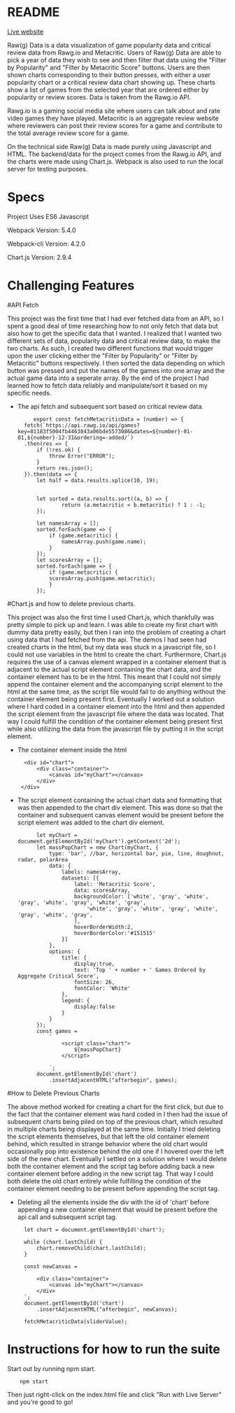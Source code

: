 # README

[Live website](https://bleong7818.github.io/Raw-g-Data/)

Raw(g) Data is a data visualization of game popularity data and critical review data from Rawg.io and Metacritic. Users of Raw(g) Data are able to pick a year of data they wish to see and then filter that data using the "Filter by Popularity" and "Filter by Metacritic Score" buttons. Users are then shown charts corresponding to their button presses, with either a user popularity chart or a critical review data chart showing up. These charts show a list of games from the selected year that are ordered either by popularity or review scores. Data is taken from the Rawg.io API.

Rawg.io is a gaming social media site where users can talk about and rate video games they have played. Metacritic is an aggregate review website where reviewers can post their review scores for a game and contribute to the total average review score for a game. 

On the technical side Raw(g) Data is made purely using Javascript and HTML. The backend/data for the project comes from the Rawg.io API, and the charts were made using Chart.js. Webpack is also used to run the local server for testing purposes.


Specs
=============

Project Uses ES6 Javascript

Webpack Version: 5.4.0

Webpack-cli Version: 4.2.0

Chart.js Version: 2.9.4

Challenging Features
=============

#API Fetch

This project was the first time that I had ever fetched data from an API, so I spent a good deal of time researching how to not only fetch that data but also how to get the specific data that I wanted. I realized that I wanted two different sets of data, popularity data and critical review data, to make the two charts. As such, I created two different functions that would trigger upon the user clicking either the "Filter by Popularity" or "Filter by Metacritic" buttons respectively. I then sorted the data depending on which button was pressed and put the names of the games into one array and the actual game data into a seperate array. By the end of the project I had learned how to fetch data reliably and manipulate/sort it based on my specific needs.

* The api fetch and subsequent sort based on critical review data.
           
           export const fetchMetacriticData = (number) => {
        fetch(`https://api.rawg.io/api/games?key=81183f5004fb4463843a06bde5573086&dates=${number}-01-01,${number}-12-31&ordering=-added/`)
        .then(res => {
            if (!res.ok) {
                throw Error("ERROR");
            }
            return res.json();
        }).then(data => {
            let half = data.results.splice(10, 19);
            
            
            let sorted = data.results.sort((a, b) => {
                    return (a.metacritic < b.metacritic) ? 1 : -1;
            });
            
            let namesArray = []; 
            sorted.forEach(game => {
                if (game.metacritic) {
                    namesArray.push(game.name);
                }
            });
            let scoresArray = [];
            sorted.forEach(game => {
                if (game.metacritic) {
                scoresArray.push(game.metacritic);
                }
            });
         
#Chart.js and how to delete previous charts.

This project was also the first time I used Chart.js, which thankfully was pretty simple to pick up and learn. I was able to create my first chart with dummy data pretty easily, but then I ran into the problem of creating a chart using data that I had fetched from the api. The demos I had seen had created charts in the html, but my data was stuck in a javascript file, so I could not use variables in the html to create the chart. Furthermore, Chart.js requires the use of a canvas element wrapped in a container element that is adjacent to the actual script element containing the chart data, and the container element has to be in the html. This meant that I could not simply append the container element and the accompanying script element to the html at the same time, as the script file would fail to do anything without the container element being present first. Eventually I worked out a solution where I hard coded in a container element into the html and then appended the script element from the javascript file where the data was located. That way I could fulfill the condition of the container element being present first while also utilizing the data from the javascript file by putting it in the script element.

* The container element inside the html

        <div id="chart">
            <div class="container">
                <canvas id="myChart"></canvas>
            </div>
       </div>
       
* The script element containing the actual chart data and formatting that was then appended to the chart div element. This was done so that the container and subsequent canvas element would be present before the script element was added to the chart div element.
    
            let myChart = document.getElementById('myChart').getContext('2d');
            let massPopChart = new Chart(myChart, {
                type: 'bar', //bar, horizontal bar, pie, line, doughnut, radar, polarArea
                data: {
                    labels: namesArray,
                    datasets: [{
                        label: 'Metacritic Score',
                        data: scoresArray,
                        backgroundColor: ['white', 'gray', 'white', 'gray', 'white', 'gray', 'white', 'gray',
                            'white', 'gray', 'white', 'gray', 'white', 'gray', 'white', 'gray',
                        ],
                        hoverBorderWidth:2,
                        hoverBorderColor:'#151515'
                    }]
                },
                options: {
                    title: {
                        display:true,
                        text: 'Top ' + number + ' Games Ordered by Aggregate Critical Score',
                        fontSize: 26,
                        fontColor: 'White'
                    },
                    legend: {
                        display:false
                    }
                }
            });
            const games =
                `
                    <script class="chart">
                        ${massPopChart}
                    </script>

                `;
            document.getElementById('chart')
                .insertAdjacentHTML("afterbegin", games);

#How to Delete Previous Charts

The above method worked for creating a chart for the first click, but due to the fact that the container element was hard coded in I then had the issue of subsequent charts being piled on top of the previous chart, which resulted in multiple charts being displayed at the same time. Initially I tried deleting the script elements themselves, but that left the old container element behind, which resulted in strange behavior where the old chart would occasionally pop into existence behind the old one if I hovered over the left side of the new chart. Eventually I settled on a solution where I would delete both the container element and the script tag before adding back a new container element before adding in the new script tag. That way I could both delete the old chart entirely while fulfilling the condition of the container element needing to be present before appending the script tag.

* Deleting all the elements inside the div with the id of 'chart' before appending a new container element that would be present before the api call and subsequent script tag.

        let chart = document.getElementById('chart');
        
        while (chart.lastChild) {
            chart.removeChild(chart.lastChild);
        }

        const newCanvas = 
        `
            <div class="container">
                <canvas id="myChart"></canvas>
            </div>
        `;
        document.getElementById('chart')
            .insertAdjacentHTML("afterbegin", newCanvas);
        
        fetchMetacriticData(sliderValue);
 
Instructions for how to run the suite
=============

Start out by running npm start.

        npm start

Then just right-click on the index.html file and click "Run with Live Server" and you're good to go!

